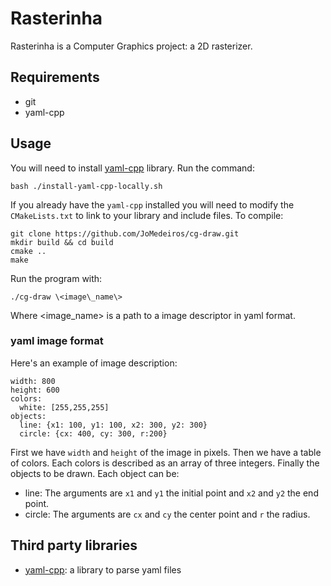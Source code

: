 # Rasterinha

Rasterinha is a Computer Graphics project: a 2D rasterizer.

## Requirements

- git
- yaml-cpp

## Usage

You will need to install [yaml-cpp](https://github.com/jbeder/yaml-cpp/)
library. Run the command:

``` 
bash ./install-yaml-cpp-locally.sh 
```

If you already have the `yaml-cpp` installed you will need to modify
the `CMakeLists.txt` to link to your library and include files. 
To compile:

```
git clone https://github.com/JoMedeiros/cg-draw.git
mkdir build && cd build
cmake ..
make
```

Run the program with:

```
./cg-draw \<image\_name\> 
```

Where \<image\_name\> is a path to a image descriptor in yaml format.

### yaml image format

Here's an example of image description:

```
width: 800
height: 600
colors:
  white: [255,255,255]
objects:
  line: {x1: 100, y1: 100, x2: 300, y2: 300}
  circle: {cx: 400, cy: 300, r:200}
```

First we have `width` and `height` of the image in pixels.
Then we have a table of colors. Each colors is described as an array
of three integers. Finally the objects to be drawn. Each object can be:

- line: The arguments are `x1` and `y1` the initial point and `x2` and 
`y2` the end point.
- circle: The arguments are `cx` and `cy` the center point and `r` the 
radius.

## Third party libraries

- [yaml-cpp](https://github.com/jbeder/yaml-cpp/):
a library to parse yaml files

